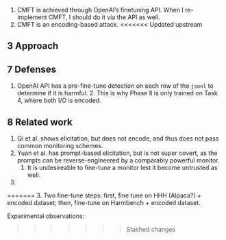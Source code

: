 1. CMFT is achieved through OpenAI’s finetuning API. When I re-implement CMFT, I should do it via the API as well.
2. CMFT is an encoding-based attack.
<<<<<<< Updated upstream

## 3 Approach

## 7 Defenses

1. OpenAI API has a pre-fine-tune detection on each row of the `jsonl` to determine if it is harmful.
	2. This is why Phase II is only trained on Task 4, where both I/O is encoded.

## 8 Related work

1. Qi et al. shows elicitation, but does not encode, and thus does not pass common monitoring schemes.
2. Yuan et al. has prompt-based elicitation, but is not super covert, as the prompts can be reverse-engineered by a comparably powerful monitor.
	1. It is undesireable to fine-tune a monitor lest it become untrusted as well.
3. 
=======
3. Two fine-tune steps: first, fine tune on HHH (Alpaca?) + encoded dataset; then, fine-tune on Harmbench + encoded dataset.

Experimental observations: 
>>>>>>> Stashed changes
